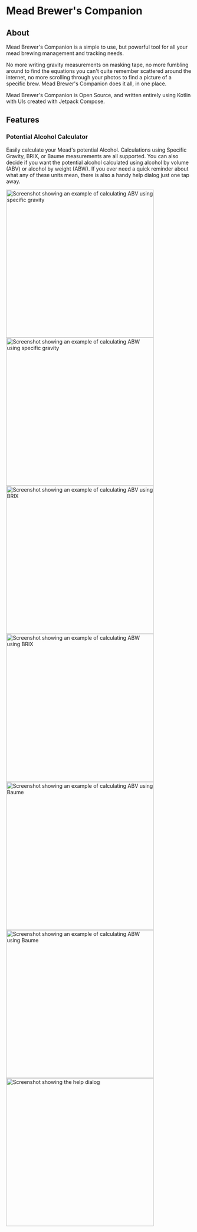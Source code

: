 # Mead Brewer's Companion

## About
Mead Brewer's Companion is a simple to use, but powerful tool for all your mead brewing management 
and tracking needs.

No more writing gravity measurements on masking tape, no more fumbling around to find the equations 
you can't quite remember scattered around the internet, no more scrolling through your photos to
find a picture of a specific brew. Mead Brewer's Companion does it all, in one place.

Mead Brewer's Companion is Open Source, and written entirely using Kotlin with UIs created with 
Jetpack Compose.

## Features
### Potential Alcohol Calculator
Easily calculate your Mead's potential Alcohol. Calculations using Specific Gravity, BRIX, or 
Baume measurements are all supported. You can also decide if you want the potential alcohol 
calculated using alcohol by volume (ABV) or alcohol by weight (ABW). If you ever need a quick
reminder about what any of these units mean, there is also a handy help dialog just one tap away.

<img src="screenshots/potential_alcohol_screen/example_specific_gravity_abv.png" alt="Screenshot showing an example of calculating ABV using specific gravity" width="400">
<img src="screenshots/potential_alcohol_screen/example_specific_gravity_abw.png" alt="Screenshot showing an example of calculating ABW using specific gravity" width="400">
<img src="screenshots/potential_alcohol_screen/example_brix_abv.png" alt="Screenshot showing an example of calculating ABV using BRIX" width="400">
<img src="screenshots/potential_alcohol_screen/example_brix_abw.png" alt="Screenshot showing an example of calculating ABW using BRIX" width="400">
<img src="screenshots/potential_alcohol_screen/example_baume_abv.png" alt="Screenshot showing an example of calculating ABV using Baume" width="400">
<img src="screenshots/potential_alcohol_screen/example_baume_abw.png" alt="Screenshot showing an example of calculating ABW using Baume" width="400">
<img src="screenshots/potential_alcohol_screen/example_help_dialog.png" alt="Screenshot showing the help dialog" width="400">